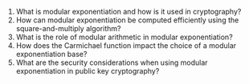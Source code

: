 

1. What is modular exponentiation and how is it used in cryptography?
2. How can modular exponentiation be computed efficiently using the square-and-multiply algorithm?
3. What is the role of modular arithmetic in modular exponentiation?
4. How does the Carmichael function impact the choice of a modular exponentiation base?
5. What are the security considerations when using modular exponentiation in public key cryptography?